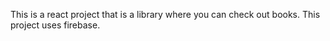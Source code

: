 This is a react project that is a library where you can check out books. This project uses firebase.
